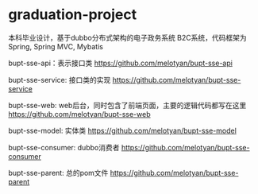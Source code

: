 # graduation-project
本科毕业设计，基于dubbo分布式架构的电子政务系统
B2C系统，代码框架为Spring, Spring MVC, Mybatis

bupt-sse-api：表示接口类
https://github.com/melotyan/bupt-sse-api

bupt-sse-service: 接口类的实现
https://github.com/melotyan/bupt-sse-service

bupt-sse-web: web后台，同时包含了前端页面，主要的逻辑代码都写在这里
https://github.com/melotyan/bupt-sse-web

bupt-sse-model: 实体类
https://github.com/melotyan/bupt-sse-model

bupt-sse-consumer: dubbo消费者
https://github.com/melotyan/bupt-sse-consumer

bupt-sse-parent: 总的pom文件
https://github.com/melotyan/bupt-sse-parent
